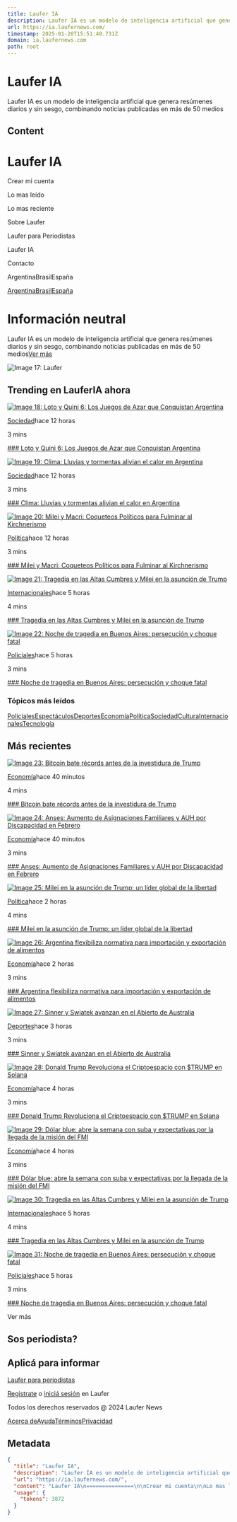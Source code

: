 ```yaml
---
title: Laufer IA
description: Laufer IA es un modelo de inteligencia artificial que genera resúmenes diarios y sin sesgo, combinando noticias publicadas en más de 50 medios
url: https://ia.laufernews.com/
timestamp: 2025-01-20T15:51:40.731Z
domain: ia.laufernews.com
path: root
---
```


# Laufer IA


Laufer IA es un modelo de inteligencia artificial que genera resúmenes diarios y sin sesgo, combinando noticias publicadas en más de 50 medios


## Content

Laufer IA
===============

Crear mi cuenta

Lo mas leído

Lo mas reciente

Sobre Laufer

Laufer para Periodistas

Laufer IA

Contacto

ArgentinaBrasilEspaña

[Argentina](https://ia.laufernews.com/ar)[Brasil](https://ia.laufernews.com/br)[España](https://ia.laufernews.com/es)

Información neutral
===================

Laufer IA es un modelo de inteligencia artificial que genera resúmenes diarios y sin sesgo, combinando noticias publicadas en más de 50 medios[Ver más](https://ia.laufernews.com/laufer-ia)

![Image 17: Laufer](https://ia.laufernews.com/images/hero-es.svg)

Trending en LauferIA ahora
--------------------------

[![Image 18: Loto y Quini 6: Los Juegos de Azar que Conquistan Argentina](https://resizer.glanacion.com/resizer/v2/sociedad-fotos-de-elementos-de-loterias-oficiales-KEQVRK2NHFDX3CZLRNBC6XWR3A.jpg?auth=e56a10c284a8b2fecd9487dc9384a1a46c3fc301e5714663f1b6a95c2474c250&width=1280&height=854&quality=70&smart=true)](https://ia.laufernews.com/loto-y-quini-6-los-juegos-de-azar-que-conquistan-argentina__92925e5f-67da-44ee-8f07-219c5af0dc7f)

[Sociedad](https://ia.laufernews.com/tag/sociedad)hace 12 horas

3 mins

[### Loto y Quini 6: Los Juegos de Azar que Conquistan Argentina](https://ia.laufernews.com/loto-y-quini-6-los-juegos-de-azar-que-conquistan-argentina__92925e5f-67da-44ee-8f07-219c5af0dc7f)

[![Image 19: Clima: Lluvias y tormentas alivian el calor en Argentina](https://media.ambito.com/p/73987cb64dc791b4e4c10b72ed4f0c22/adjuntos/239/imagenes/041/468/0041468635/lluviasjpeg.jpeg)](https://ia.laufernews.com/clima-lluvias-y-tormentas-alivian-el-calor-en-argentina__b66cc673-6120-47c0-81f6-628d7b8de909)

[Sociedad](https://ia.laufernews.com/tag/sociedad)hace 12 horas

3 mins

[### Clima: Lluvias y tormentas alivian el calor en Argentina](https://ia.laufernews.com/clima-lluvias-y-tormentas-alivian-el-calor-en-argentina__b66cc673-6120-47c0-81f6-628d7b8de909)

[![Image 20: Milei y Macri: Coqueteos Políticos para Fulminar al Kirchnerismo](https://img.lagaceta.com.ar/fotos/notas/2024/12/03/manuel-adorni-captura-de-video-1062314-143833.jpg)](https://ia.laufernews.com/milei-y-macri-coqueteos-politicos-para-fulminar-al__76e4eca1-85bb-4fed-a544-48fd44e98ff4)

[Política](https://ia.laufernews.com/tag/politica)hace 12 horas

3 mins

[### Milei y Macri: Coqueteos Políticos para Fulminar al Kirchnerismo](https://ia.laufernews.com/milei-y-macri-coqueteos-politicos-para-fulminar-al__76e4eca1-85bb-4fed-a544-48fd44e98ff4)

[![Image 21: Tragedia en las Altas Cumbres y Milei en la asunción de Trump](https://images-tools.cadena3.com/tools/r/61b83781-ca7e-445b-bd8b-9d759d99fa3d.jpg?width=1200&height=900)](https://ia.laufernews.com/tragedia-en-las-altas-cumbres-y-milei-en-la-asuncion-de__a6c032a6-568f-42db-aab7-b1f319c8887b)

[Internacionales](https://ia.laufernews.com/tag/internacionales)hace 5 horas

4 mins

[### Tragedia en las Altas Cumbres y Milei en la asunción de Trump](https://ia.laufernews.com/tragedia-en-las-altas-cumbres-y-milei-en-la-asuncion-de__a6c032a6-568f-42db-aab7-b1f319c8887b)

[![Image 22: Noche de tragedia en Buenos Aires: persecución y choque fatal](https://www.lavoz.com.ar/resizer/v2/3MJH4RJ43BHOBLSDDHGTM66ED4.jpg?quality=75&smart=true&auth=678076a4b6831adb0fa03401cbb9b34d27df54a6b0a294d82d75dcf9bebceb3c&width=1200&height=630)](https://ia.laufernews.com/noche-de-tragedia-en-buenos-aires-persecucion-y-choque-fatal__456c7b34-6956-41e5-97a2-024bfca0cf1e)

[Policiales](https://ia.laufernews.com/tag/policiales)hace 5 horas

3 mins

[### Noche de tragedia en Buenos Aires: persecución y choque fatal](https://ia.laufernews.com/noche-de-tragedia-en-buenos-aires-persecucion-y-choque-fatal__456c7b34-6956-41e5-97a2-024bfca0cf1e)

### Tópicos más leídos

[Policiales](https://ia.laufernews.com/tag/policiales)[Espectáculos](https://ia.laufernews.com/tag/espectaculos)[Deportes](https://ia.laufernews.com/tag/deportes)[Economía](https://ia.laufernews.com/tag/economia)[Política](https://ia.laufernews.com/tag/politica)[Sociedad](https://ia.laufernews.com/tag/sociedad)[Cultura](https://ia.laufernews.com/tag/cultura)[Internacionales](https://ia.laufernews.com/tag/internacionales)[Tecnología](https://ia.laufernews.com/tag/tecnologia)

Más recientes
-------------

[![Image 23: Bitcoin bate récords antes de la investidura de Trump](https://media.minutouno.com/p/ed0ff6fa01404ebaa68ea0fa1932607e/adjuntos/150/imagenes/041/946/0041946891/bitcoin.jpg)](https://ia.laufernews.com/bitcoin-bate-records-antes-de-la-investidura-de-trump__42159298-12ba-4cad-9b21-f77d0f5cca0f)

[Economía](https://ia.laufernews.com/tag/economia)hace 40 minutos

4 mins

[### Bitcoin bate récords antes de la investidura de Trump](https://ia.laufernews.com/bitcoin-bate-records-antes-de-la-investidura-de-trump__42159298-12ba-4cad-9b21-f77d0f5cca0f)

[![Image 24: Anses: Aumento de Asignaciones Familiares y AUH por Discapacidad en Febrero](https://media.c5n.com/p/8ac780b0e307e04ef905c1dffbd23865/adjuntos/326/imagenes/000/288/0000288375/1200x675/smart/anses-topes-3.png)](https://ia.laufernews.com/anses-aumento-de-asignaciones-familiares-y-auh-por__873ce3da-48f6-4294-9b3a-63e964e5cc32)

[Economía](https://ia.laufernews.com/tag/economia)hace 40 minutos

3 mins

[### Anses: Aumento de Asignaciones Familiares y AUH por Discapacidad en Febrero](https://ia.laufernews.com/anses-aumento-de-asignaciones-familiares-y-auh-por__873ce3da-48f6-4294-9b3a-63e964e5cc32)

[![Image 25: Milei en la asunción de Trump: un líder global de la libertad](https://cdn1.eldia.com/012025/1737372289742.jpg)](https://ia.laufernews.com/milei-en-la-asuncion-de-trump-un-lider-global-de-la-libertad__2b2217cb-35af-46dd-a126-d67fbbafcb8e)

[Política](https://ia.laufernews.com/tag/politica)hace 2 horas

4 mins

[### Milei en la asunción de Trump: un líder global de la libertad](https://ia.laufernews.com/milei-en-la-asuncion-de-trump-un-lider-global-de-la-libertad__2b2217cb-35af-46dd-a126-d67fbbafcb8e)

[![Image 26: Argentina flexibiliza normativa para importación y exportación de alimentos](https://www.mdzol.com/u/fotografias/m/2024/10/24/f1280x720-1667559_1799234_6351.jpg)](https://ia.laufernews.com/argentina-flexibiliza-normativa-para-importacion-y__52a0c706-f741-4d36-ae51-73e893626954)

[Economía](https://ia.laufernews.com/tag/economia)hace 2 horas

3 mins

[### Argentina flexibiliza normativa para importación y exportación de alimentos](https://ia.laufernews.com/argentina-flexibiliza-normativa-para-importacion-y__52a0c706-f741-4d36-ae51-73e893626954)

[![Image 27: Sinner y Swiatek avanzan en el Abierto de Australia](https://resizer.glanacion.com/resizer/v2/jannik-sinner-descansa-mientras-cuatro-asistentes-RIPJDUP6EJDSPKRKAF5WKF4GPE.JPG?auth=c17f528b7835051463495a4aa8bb2b13c3ec7945f15751fb432fbae1825768e6&width=1280&height=854&quality=70&smart=true)](https://ia.laufernews.com/sinner-y-swiatek-avanzan-en-el-abierto-de-australia__c1ecf711-16a5-443c-a22d-fe62028e175b)

[Deportes](https://ia.laufernews.com/tag/deportes)hace 3 horas

3 mins

[### Sinner y Swiatek avanzan en el Abierto de Australia](https://ia.laufernews.com/sinner-y-swiatek-avanzan-en-el-abierto-de-australia__c1ecf711-16a5-443c-a22d-fe62028e175b)

[![Image 28: Donald Trump Revoluciona el Criptoespacio con $TRUMP en Solana](https://media.ambito.com/p/d7a0cbc1ce5d65186499807a3b077fba/adjuntos/239/imagenes/041/839/0041839419/donald-trumppng.png)](https://ia.laufernews.com/donald-trump-revoluciona-el-criptoespacio-con-dollartrump__d2cdccbf-b3bd-4087-a5f0-cc94e33c1c24)

[Economía](https://ia.laufernews.com/tag/economia)hace 4 horas

3 mins

[### Donald Trump Revoluciona el Criptoespacio con $TRUMP en Solana](https://ia.laufernews.com/donald-trump-revoluciona-el-criptoespacio-con-dollartrump__d2cdccbf-b3bd-4087-a5f0-cc94e33c1c24)

[![Image 29: Dólar blue: abre la semana con suba y expectativas por la llegada de la misión del FMI](https://cdn.eldestapeweb.com/eldestape/012025/1737289622517/dolar---cotizacion-domingo-19-de-enero-1-jpg..jpg?&cw=600&ch=365)](https://ia.laufernews.com/dolar-blue-abre-la-semana-con-suba-y-expectativas-por-la__1d5a30b7-7797-4f03-9627-7ecd79c767db)

[Economía](https://ia.laufernews.com/tag/economia)hace 4 horas

3 mins

[### Dólar blue: abre la semana con suba y expectativas por la llegada de la misión del FMI](https://ia.laufernews.com/dolar-blue-abre-la-semana-con-suba-y-expectativas-por-la__1d5a30b7-7797-4f03-9627-7ecd79c767db)

[![Image 30: Tragedia en las Altas Cumbres y Milei en la asunción de Trump](https://images-tools.cadena3.com/tools/r/61b83781-ca7e-445b-bd8b-9d759d99fa3d.jpg?width=1200&height=900)](https://ia.laufernews.com/tragedia-en-las-altas-cumbres-y-milei-en-la-asuncion-de__a6c032a6-568f-42db-aab7-b1f319c8887b)

[Internacionales](https://ia.laufernews.com/tag/internacionales)hace 5 horas

4 mins

[### Tragedia en las Altas Cumbres y Milei en la asunción de Trump](https://ia.laufernews.com/tragedia-en-las-altas-cumbres-y-milei-en-la-asuncion-de__a6c032a6-568f-42db-aab7-b1f319c8887b)

[![Image 31: Noche de tragedia en Buenos Aires: persecución y choque fatal](https://www.lavoz.com.ar/resizer/v2/3MJH4RJ43BHOBLSDDHGTM66ED4.jpg?quality=75&smart=true&auth=678076a4b6831adb0fa03401cbb9b34d27df54a6b0a294d82d75dcf9bebceb3c&width=1200&height=630)](https://ia.laufernews.com/noche-de-tragedia-en-buenos-aires-persecucion-y-choque-fatal__456c7b34-6956-41e5-97a2-024bfca0cf1e)

[Policiales](https://ia.laufernews.com/tag/policiales)hace 5 horas

3 mins

[### Noche de tragedia en Buenos Aires: persecución y choque fatal](https://ia.laufernews.com/noche-de-tragedia-en-buenos-aires-persecucion-y-choque-fatal__456c7b34-6956-41e5-97a2-024bfca0cf1e)

Ver más

Sos periodista?
---------------

Aplicá para informar
--------------------

[Laufer para periodistas](https://ia.laufernews.com/laufer-para-periodistas)

[Registrate](https://ia.laufernews.com/api/auth/login) o [iniciá sesión](https://ia.laufernews.com/api/auth/login) en Laufer

[](https://ia.laufernews.com/ar)

[](https://twitter.com/laufernewsar)[](https://ia.laufernews.com/)[](https://www.instagram.com/laufernews)[](https://www.linkedin.com/company/laufernews)

Todos los derechos reservados @ 2024 Laufer News

[Acerca de](https://ia.laufernews.com/sobre-laufer)[Ayuda](https://ia.laufernews.com/ayuda)[Términos](https://ia.laufernews.com/terminos)[Privacidad](https://ia.laufernews.com/privacidad)

## Metadata

```json
{
  "title": "Laufer IA",
  "description": "Laufer IA es un modelo de inteligencia artificial que genera resúmenes diarios y sin sesgo, combinando noticias publicadas en más de 50 medios",
  "url": "https://ia.laufernews.com/",
  "content": "Laufer IA\n===============\n\nCrear mi cuenta\n\nLo mas leído\n\nLo mas reciente\n\nSobre Laufer\n\nLaufer para Periodistas\n\nLaufer IA\n\nContacto\n\nArgentinaBrasilEspaña\n\n[Argentina](https://ia.laufernews.com/ar)[Brasil](https://ia.laufernews.com/br)[España](https://ia.laufernews.com/es)\n\nInformación neutral\n===================\n\nLaufer IA es un modelo de inteligencia artificial que genera resúmenes diarios y sin sesgo, combinando noticias publicadas en más de 50 medios[Ver más](https://ia.laufernews.com/laufer-ia)\n\n![Image 17: Laufer](https://ia.laufernews.com/images/hero-es.svg)\n\nTrending en LauferIA ahora\n--------------------------\n\n[![Image 18: Loto y Quini 6: Los Juegos de Azar que Conquistan Argentina](https://resizer.glanacion.com/resizer/v2/sociedad-fotos-de-elementos-de-loterias-oficiales-KEQVRK2NHFDX3CZLRNBC6XWR3A.jpg?auth=e56a10c284a8b2fecd9487dc9384a1a46c3fc301e5714663f1b6a95c2474c250&width=1280&height=854&quality=70&smart=true)](https://ia.laufernews.com/loto-y-quini-6-los-juegos-de-azar-que-conquistan-argentina__92925e5f-67da-44ee-8f07-219c5af0dc7f)\n\n[Sociedad](https://ia.laufernews.com/tag/sociedad)hace 12 horas\n\n3 mins\n\n[### Loto y Quini 6: Los Juegos de Azar que Conquistan Argentina](https://ia.laufernews.com/loto-y-quini-6-los-juegos-de-azar-que-conquistan-argentina__92925e5f-67da-44ee-8f07-219c5af0dc7f)\n\n[![Image 19: Clima: Lluvias y tormentas alivian el calor en Argentina](https://media.ambito.com/p/73987cb64dc791b4e4c10b72ed4f0c22/adjuntos/239/imagenes/041/468/0041468635/lluviasjpeg.jpeg)](https://ia.laufernews.com/clima-lluvias-y-tormentas-alivian-el-calor-en-argentina__b66cc673-6120-47c0-81f6-628d7b8de909)\n\n[Sociedad](https://ia.laufernews.com/tag/sociedad)hace 12 horas\n\n3 mins\n\n[### Clima: Lluvias y tormentas alivian el calor en Argentina](https://ia.laufernews.com/clima-lluvias-y-tormentas-alivian-el-calor-en-argentina__b66cc673-6120-47c0-81f6-628d7b8de909)\n\n[![Image 20: Milei y Macri: Coqueteos Políticos para Fulminar al Kirchnerismo](https://img.lagaceta.com.ar/fotos/notas/2024/12/03/manuel-adorni-captura-de-video-1062314-143833.jpg)](https://ia.laufernews.com/milei-y-macri-coqueteos-politicos-para-fulminar-al__76e4eca1-85bb-4fed-a544-48fd44e98ff4)\n\n[Política](https://ia.laufernews.com/tag/politica)hace 12 horas\n\n3 mins\n\n[### Milei y Macri: Coqueteos Políticos para Fulminar al Kirchnerismo](https://ia.laufernews.com/milei-y-macri-coqueteos-politicos-para-fulminar-al__76e4eca1-85bb-4fed-a544-48fd44e98ff4)\n\n[![Image 21: Tragedia en las Altas Cumbres y Milei en la asunción de Trump](https://images-tools.cadena3.com/tools/r/61b83781-ca7e-445b-bd8b-9d759d99fa3d.jpg?width=1200&height=900)](https://ia.laufernews.com/tragedia-en-las-altas-cumbres-y-milei-en-la-asuncion-de__a6c032a6-568f-42db-aab7-b1f319c8887b)\n\n[Internacionales](https://ia.laufernews.com/tag/internacionales)hace 5 horas\n\n4 mins\n\n[### Tragedia en las Altas Cumbres y Milei en la asunción de Trump](https://ia.laufernews.com/tragedia-en-las-altas-cumbres-y-milei-en-la-asuncion-de__a6c032a6-568f-42db-aab7-b1f319c8887b)\n\n[![Image 22: Noche de tragedia en Buenos Aires: persecución y choque fatal](https://www.lavoz.com.ar/resizer/v2/3MJH4RJ43BHOBLSDDHGTM66ED4.jpg?quality=75&smart=true&auth=678076a4b6831adb0fa03401cbb9b34d27df54a6b0a294d82d75dcf9bebceb3c&width=1200&height=630)](https://ia.laufernews.com/noche-de-tragedia-en-buenos-aires-persecucion-y-choque-fatal__456c7b34-6956-41e5-97a2-024bfca0cf1e)\n\n[Policiales](https://ia.laufernews.com/tag/policiales)hace 5 horas\n\n3 mins\n\n[### Noche de tragedia en Buenos Aires: persecución y choque fatal](https://ia.laufernews.com/noche-de-tragedia-en-buenos-aires-persecucion-y-choque-fatal__456c7b34-6956-41e5-97a2-024bfca0cf1e)\n\n### Tópicos más leídos\n\n[Policiales](https://ia.laufernews.com/tag/policiales)[Espectáculos](https://ia.laufernews.com/tag/espectaculos)[Deportes](https://ia.laufernews.com/tag/deportes)[Economía](https://ia.laufernews.com/tag/economia)[Política](https://ia.laufernews.com/tag/politica)[Sociedad](https://ia.laufernews.com/tag/sociedad)[Cultura](https://ia.laufernews.com/tag/cultura)[Internacionales](https://ia.laufernews.com/tag/internacionales)[Tecnología](https://ia.laufernews.com/tag/tecnologia)\n\nMás recientes\n-------------\n\n[![Image 23: Bitcoin bate récords antes de la investidura de Trump](https://media.minutouno.com/p/ed0ff6fa01404ebaa68ea0fa1932607e/adjuntos/150/imagenes/041/946/0041946891/bitcoin.jpg)](https://ia.laufernews.com/bitcoin-bate-records-antes-de-la-investidura-de-trump__42159298-12ba-4cad-9b21-f77d0f5cca0f)\n\n[Economía](https://ia.laufernews.com/tag/economia)hace 40 minutos\n\n4 mins\n\n[### Bitcoin bate récords antes de la investidura de Trump](https://ia.laufernews.com/bitcoin-bate-records-antes-de-la-investidura-de-trump__42159298-12ba-4cad-9b21-f77d0f5cca0f)\n\n[![Image 24: Anses: Aumento de Asignaciones Familiares y AUH por Discapacidad en Febrero](https://media.c5n.com/p/8ac780b0e307e04ef905c1dffbd23865/adjuntos/326/imagenes/000/288/0000288375/1200x675/smart/anses-topes-3.png)](https://ia.laufernews.com/anses-aumento-de-asignaciones-familiares-y-auh-por__873ce3da-48f6-4294-9b3a-63e964e5cc32)\n\n[Economía](https://ia.laufernews.com/tag/economia)hace 40 minutos\n\n3 mins\n\n[### Anses: Aumento de Asignaciones Familiares y AUH por Discapacidad en Febrero](https://ia.laufernews.com/anses-aumento-de-asignaciones-familiares-y-auh-por__873ce3da-48f6-4294-9b3a-63e964e5cc32)\n\n[![Image 25: Milei en la asunción de Trump: un líder global de la libertad](https://cdn1.eldia.com/012025/1737372289742.jpg)](https://ia.laufernews.com/milei-en-la-asuncion-de-trump-un-lider-global-de-la-libertad__2b2217cb-35af-46dd-a126-d67fbbafcb8e)\n\n[Política](https://ia.laufernews.com/tag/politica)hace 2 horas\n\n4 mins\n\n[### Milei en la asunción de Trump: un líder global de la libertad](https://ia.laufernews.com/milei-en-la-asuncion-de-trump-un-lider-global-de-la-libertad__2b2217cb-35af-46dd-a126-d67fbbafcb8e)\n\n[![Image 26: Argentina flexibiliza normativa para importación y exportación de alimentos](https://www.mdzol.com/u/fotografias/m/2024/10/24/f1280x720-1667559_1799234_6351.jpg)](https://ia.laufernews.com/argentina-flexibiliza-normativa-para-importacion-y__52a0c706-f741-4d36-ae51-73e893626954)\n\n[Economía](https://ia.laufernews.com/tag/economia)hace 2 horas\n\n3 mins\n\n[### Argentina flexibiliza normativa para importación y exportación de alimentos](https://ia.laufernews.com/argentina-flexibiliza-normativa-para-importacion-y__52a0c706-f741-4d36-ae51-73e893626954)\n\n[![Image 27: Sinner y Swiatek avanzan en el Abierto de Australia](https://resizer.glanacion.com/resizer/v2/jannik-sinner-descansa-mientras-cuatro-asistentes-RIPJDUP6EJDSPKRKAF5WKF4GPE.JPG?auth=c17f528b7835051463495a4aa8bb2b13c3ec7945f15751fb432fbae1825768e6&width=1280&height=854&quality=70&smart=true)](https://ia.laufernews.com/sinner-y-swiatek-avanzan-en-el-abierto-de-australia__c1ecf711-16a5-443c-a22d-fe62028e175b)\n\n[Deportes](https://ia.laufernews.com/tag/deportes)hace 3 horas\n\n3 mins\n\n[### Sinner y Swiatek avanzan en el Abierto de Australia](https://ia.laufernews.com/sinner-y-swiatek-avanzan-en-el-abierto-de-australia__c1ecf711-16a5-443c-a22d-fe62028e175b)\n\n[![Image 28: Donald Trump Revoluciona el Criptoespacio con $TRUMP en Solana](https://media.ambito.com/p/d7a0cbc1ce5d65186499807a3b077fba/adjuntos/239/imagenes/041/839/0041839419/donald-trumppng.png)](https://ia.laufernews.com/donald-trump-revoluciona-el-criptoespacio-con-dollartrump__d2cdccbf-b3bd-4087-a5f0-cc94e33c1c24)\n\n[Economía](https://ia.laufernews.com/tag/economia)hace 4 horas\n\n3 mins\n\n[### Donald Trump Revoluciona el Criptoespacio con $TRUMP en Solana](https://ia.laufernews.com/donald-trump-revoluciona-el-criptoespacio-con-dollartrump__d2cdccbf-b3bd-4087-a5f0-cc94e33c1c24)\n\n[![Image 29: Dólar blue: abre la semana con suba y expectativas por la llegada de la misión del FMI](https://cdn.eldestapeweb.com/eldestape/012025/1737289622517/dolar---cotizacion-domingo-19-de-enero-1-jpg..jpg?&cw=600&ch=365)](https://ia.laufernews.com/dolar-blue-abre-la-semana-con-suba-y-expectativas-por-la__1d5a30b7-7797-4f03-9627-7ecd79c767db)\n\n[Economía](https://ia.laufernews.com/tag/economia)hace 4 horas\n\n3 mins\n\n[### Dólar blue: abre la semana con suba y expectativas por la llegada de la misión del FMI](https://ia.laufernews.com/dolar-blue-abre-la-semana-con-suba-y-expectativas-por-la__1d5a30b7-7797-4f03-9627-7ecd79c767db)\n\n[![Image 30: Tragedia en las Altas Cumbres y Milei en la asunción de Trump](https://images-tools.cadena3.com/tools/r/61b83781-ca7e-445b-bd8b-9d759d99fa3d.jpg?width=1200&height=900)](https://ia.laufernews.com/tragedia-en-las-altas-cumbres-y-milei-en-la-asuncion-de__a6c032a6-568f-42db-aab7-b1f319c8887b)\n\n[Internacionales](https://ia.laufernews.com/tag/internacionales)hace 5 horas\n\n4 mins\n\n[### Tragedia en las Altas Cumbres y Milei en la asunción de Trump](https://ia.laufernews.com/tragedia-en-las-altas-cumbres-y-milei-en-la-asuncion-de__a6c032a6-568f-42db-aab7-b1f319c8887b)\n\n[![Image 31: Noche de tragedia en Buenos Aires: persecución y choque fatal](https://www.lavoz.com.ar/resizer/v2/3MJH4RJ43BHOBLSDDHGTM66ED4.jpg?quality=75&smart=true&auth=678076a4b6831adb0fa03401cbb9b34d27df54a6b0a294d82d75dcf9bebceb3c&width=1200&height=630)](https://ia.laufernews.com/noche-de-tragedia-en-buenos-aires-persecucion-y-choque-fatal__456c7b34-6956-41e5-97a2-024bfca0cf1e)\n\n[Policiales](https://ia.laufernews.com/tag/policiales)hace 5 horas\n\n3 mins\n\n[### Noche de tragedia en Buenos Aires: persecución y choque fatal](https://ia.laufernews.com/noche-de-tragedia-en-buenos-aires-persecucion-y-choque-fatal__456c7b34-6956-41e5-97a2-024bfca0cf1e)\n\nVer más\n\nSos periodista?\n---------------\n\nAplicá para informar\n--------------------\n\n[Laufer para periodistas](https://ia.laufernews.com/laufer-para-periodistas)\n\n[Registrate](https://ia.laufernews.com/api/auth/login) o [iniciá sesión](https://ia.laufernews.com/api/auth/login) en Laufer\n\n[](https://ia.laufernews.com/ar)\n\n[](https://twitter.com/laufernewsar)[](https://ia.laufernews.com/)[](https://www.instagram.com/laufernews)[](https://www.linkedin.com/company/laufernews)\n\nTodos los derechos reservados @ 2024 Laufer News\n\n[Acerca de](https://ia.laufernews.com/sobre-laufer)[Ayuda](https://ia.laufernews.com/ayuda)[Términos](https://ia.laufernews.com/terminos)[Privacidad](https://ia.laufernews.com/privacidad)",
  "usage": {
    "tokens": 3872
  }
}
```
